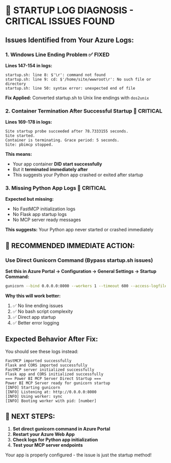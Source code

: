# 🚨 STARTUP LOG DIAGNOSIS - CRITICAL ISSUES FOUND

## Issues Identified from Your Azure Logs:

### 1. **Windows Line Ending Problem** ✅ FIXED
**Lines 147-154 in logs:**
```
startup.sh: line 8: $'\r': command not found
startup.sh: line 9: cd: $'/home/site/wwwroot\r': No such file or directory
startup.sh: line 50: syntax error: unexpected end of file
```
**Fix Applied:** Converted startup.sh to Unix line endings with `dos2unix`

### 2. **Container Termination After Successful Startup** 🚨 CRITICAL
**Lines 169-178 in logs:**
```
Site startup probe succeeded after 78.7333155 seconds.
Site started.
Container is terminating. Grace period: 5 seconds.
Site: pbimcp stopped.
```

**This means:**
- Your app container **DID start successfully**
- But it **terminated immediately after** 
- This suggests your Python app crashed or exited after startup

### 3. **Missing Python App Logs** 🚨 CRITICAL
**Expected but missing:**
- No FastMCP initialization logs
- No Flask app startup logs  
- No MCP server ready messages

**This suggests:** Your Python app never started or crashed immediately

## 🎯 RECOMMENDED IMMEDIATE ACTION:

### Use Direct Gunicorn Command (Bypass startup.sh issues)

**Set this in Azure Portal → Configuration → General Settings → Startup Command:**
```bash
gunicorn --bind 0.0.0.0:8000 --workers 1 --timeout 600 --access-logfile - --error-logfile - --log-level info app:APP
```

**Why this will work better:**
1. ✅ No line ending issues
2. ✅ No bash script complexity  
3. ✅ Direct app startup
4. ✅ Better error logging

## Expected Behavior After Fix:

You should see these logs instead:
```
FastMCP imported successfully
Flask and CORS imported successfully
FastMCP server initialized successfully
Flask app and CORS initialized successfully
=== Power BI MCP Server Direct Startup ===
Power BI MCP Server ready for gunicorn startup
[INFO] Starting gunicorn
[INFO] Listening at: http://0.0.0.0:8000
[INFO] Using worker: sync
[INFO] Booting worker with pid: [number]
```

## 🔧 NEXT STEPS:

1. **Set direct gunicorn command in Azure Portal**
2. **Restart your Azure Web App**  
3. **Check logs for Python app initialization**
4. **Test your MCP server endpoints**

Your app is properly configured - the issue is just the startup method!